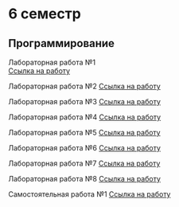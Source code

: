 # 6 семестр
## Программирование
Лабораторная работа №1  
[Ссылка на работу](https://colab.research.google.com/drive/13XrO8GQboc2fvD3wetx55VLzKeI2cF8l?usp=sharing)  

Лабораторная работа №2 
[Ссылка на работу](https://colab.research.google.com/drive/1g4y25OEW4JMGCLcSkrV3eg3sywXTHtGk?usp=sharing)

Лабораторная работа №3
[Ссылка на работу](https://colab.research.google.com/drive/1wO2nOyXg5YRSeT_J0TXud4LTNputEJdT?usp=sharing)

Лабораторная работа №4
[Ссылка на работу](https://drive.google.com/file/d/1nycE-UAVcKJAVEighROk6vWtaRwgc766/view?usp=sharing)

Лабораторная работа №5
[Ссылка на работу](https://colab.research.google.com/drive/1hALN77O0uPtAOYLtjGyETeh2s_cJIlzE?usp=sharing)

Лабораторная работа №6
[Ссылка на работу](https://github.com/elyakkos/prog6-lr6)

Лабораторная работа №7
[Ссылка на работу](https://colab.research.google.com/drive/1koiV4jelihpuAm7kpK6EkBEi6YB7H47H?usp=sharing)

Лабораторная работа №8
[Ссылка на работу](https://github.com/elyakkos/prog6-lr8)

Самостоятельная работа №1
[Ссылка на работу](https://colab.research.google.com/drive/1GWy3W_Jx4nH4vW-OdGuk49w9VWxgSh1M?usp=sharing)
